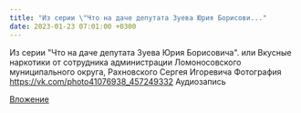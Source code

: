 ```yaml
---
title: "Из серии \"Что на даче депутата Зуева Юрия Борисови..."
date: 2023-01-23 07:01:00 +0300
---
```


Из серии "Что на даче депутата Зуева Юрия Борисовича".
или
Вкусные наркотики от сотрудника администрации Ломоносовского муниципального округа, Рахновского Сергея Игоревича
Фотография
https://vk.com/photo41076938_457249332
Аудиозапись

[Вложение](https://vk.com/photo41076938_457249332)
